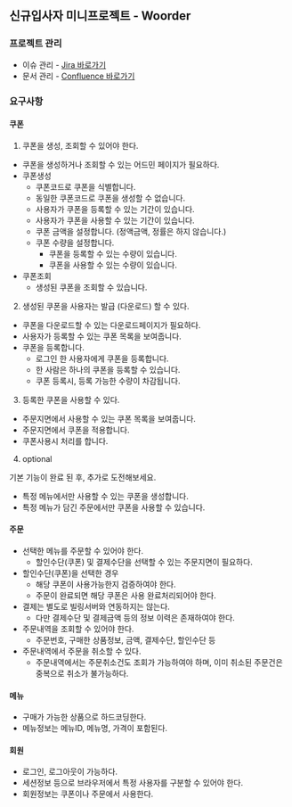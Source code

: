 ## 신규입사자 미니프로젝트 - Woorder

### 프로젝트 관리

* 이슈 관리 - [Jira 바로가기](https://jira.woowa.in/browse/NEWORDER-2973)
* 문서 관리 - [Confluence 바로가기]()

### 요구사항

#### 쿠폰

1. 쿠폰을 생성, 조회할 수 있어야 한다.

- 쿠폰을 생성하거나 조회할 수 있는 어드민 페이지가 필요하다.
- 쿠폰생성
    - 쿠폰코드로 쿠폰을 식별합니다.
    - 동일한 쿠폰코드로 쿠폰을 생성할 수 없습니다.
    - 사용자가 쿠폰을 등록할 수 있는 기간이 있습니다.
    - 사용자가 쿠폰을 사용할 수 있는 기간이 있습니다.
    - 쿠폰 금액을 설정합니다. (정액금액, 정률은 하지 않습니다.)
    - 쿠폰 수량을 설정합니다.
        - 쿠폰을 등록할 수 있는 수량이 있습니다.
        - 쿠폰을 사용할 수 있는 수량이 있습니다.
- 쿠폰조회
    - 생성된 쿠폰을 조회할 수 있습니다.

2. 생성된 쿠폰을 사용자는 발급 (다운로드) 할 수 있다.

- 쿠폰을 다운로드할 수 있는 다운로드페이지가 필요하다.
- 사용자가 등록할 수 있는 쿠폰 목록을 보여줍니다.
- 쿠폰을 등록합니다.
    - 로그인 한 사용자에게 쿠폰을 등록합니다.
    - 한 사람은 하나의 쿠폰을 등록할 수 있습니다.
    - 쿠폰 등록시, 등록 가능한 수량이 차감됩니다.

3. 등록한 쿠폰을 사용할 수 있다.

- 주문지면에서 사용할 수 있는 쿠폰 목록을 보여줍니다.
- 주문지면에서 쿠폰을 적용합니다.
- 쿠폰사용시 처리를 합니다.

4. optional

기본 기능이 완료 된 후, 추가로 도전해보세요.

- 특정 메뉴에서만 사용할 수 있는 쿠폰을 생성합니다.
- 특정 메뉴가 담긴 주문에서만 쿠폰을 사용할 수 있습니다.

#### 주문

- 선택한 메뉴를 주문할 수 있어야 한다.
    - 할인수단(쿠폰) 및 결제수단을 선택할 수 있는 주문지면이 필요하다.
- 할인수단(쿠폰)을 선택한 경우
    - 해당 쿠폰이 사용가능한지 검증하여야 한다.
    - 주문이 완료되면 해당 쿠폰은 사용 완료처리되어야 한다.
- 결제는 별도로 빌링서버와 연동하지는 않는다.
    - 다만 결제수단 및 결제금액 등의 정보 이력은 존재하여야 한다.
- 주문내역을 조회할 수 있어야 한다.
    - 주문번호, 구매한 상품정보, 금액, 결제수단, 할인수단 등
- 주문내역에서 주문을 취소할 수 있다.
    - 주문내역에서는 주문취소건도 조회가 가능하여야 하며, 이미 취소된 주문건은 중복으로 취소가 불가능하다.

#### 메뉴

- 구매가 가능한 상품으로 하드코딩한다.
- 메뉴정보는 메뉴ID, 메뉴명, 가격이 포함된다.

#### 회원

- 로그인, 로그아웃이 가능하다.
- 세션정보 등으로 브라우저에서 특정 사용자를 구분할 수 있어야 한다.
- 회원정보는 쿠폰이나 주문에서 사용한다.